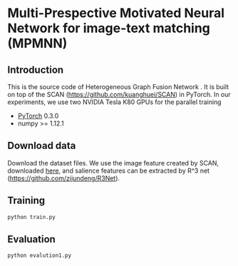 # Multi-Prespective Motivated Neural Network for image-text matching (MPMNN) 


## Introduction
This is the source code of Heterogeneous Graph Fusion Network . It is built on top of the SCAN (https://github.com/kuanghuei/SCAN) in PyTorch. In our experiments, we use two NVIDIA Tesla K80 GPUs for the parallel training 
* [PyTorch](http://pytorch.org/) 0.3.0
* numpy >= 1.12.1

## Download data
Download the dataset files. We use the image feature created by SCAN, downloaded [here](https://github.com/kuanghuei/SCAN), and salience features can be extracted by  R^3 net (https://github.com/zijundeng/R3Net).

## Training

```bash
python train.py
```
## Evaluation
```bash
python evalution1.py
```



